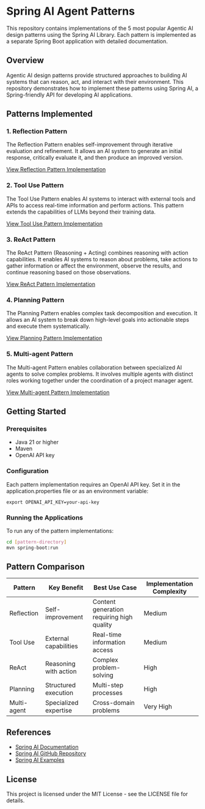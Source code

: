 # Spring AI Agent Patterns

This repository contains implementations of the 5 most popular Agentic AI design patterns using the Spring AI Library. Each pattern is implemented as a separate Spring Boot application with detailed documentation.

## Overview

Agentic AI design patterns provide structured approaches to building AI systems that can reason, act, and interact with their environment. This repository demonstrates how to implement these patterns using Spring AI, a Spring-friendly API for developing AI applications.

## Patterns Implemented

### 1. Reflection Pattern

The Reflection Pattern enables self-improvement through iterative evaluation and refinement. It allows an AI system to generate an initial response, critically evaluate it, and then produce an improved version.

[View Reflection Pattern Implementation](./reflection-pattern/)

### 2. Tool Use Pattern

The Tool Use Pattern enables AI systems to interact with external tools and APIs to access real-time information and perform actions. This pattern extends the capabilities of LLMs beyond their training data.

[View Tool Use Pattern Implementation](./tool-use-pattern/)

### 3. ReAct Pattern

The ReAct Pattern (Reasoning + Acting) combines reasoning with action capabilities. It enables AI systems to reason about problems, take actions to gather information or affect the environment, observe the results, and continue reasoning based on those observations.

[View ReAct Pattern Implementation](./react-pattern/)

### 4. Planning Pattern

The Planning Pattern enables complex task decomposition and execution. It allows an AI system to break down high-level goals into actionable steps and execute them systematically.

[View Planning Pattern Implementation](./planning-pattern/)

### 5. Multi-agent Pattern

The Multi-agent Pattern enables collaboration between specialized AI agents to solve complex problems. It involves multiple agents with distinct roles working together under the coordination of a project manager agent.

[View Multi-agent Pattern Implementation](./multi-agent-pattern/)

## Getting Started

### Prerequisites

- Java 21 or higher
- Maven
- OpenAI API key

### Configuration

Each pattern implementation requires an OpenAI API key. Set it in the application.properties file or as an environment variable:

```
export OPENAI_API_KEY=your-api-key
```

### Running the Applications

To run any of the pattern implementations:

```bash
cd [pattern-directory]
mvn spring-boot:run
```

## Pattern Comparison

| Pattern | Key Benefit | Best Use Case | Implementation Complexity |
|---------|-------------|---------------|---------------------------|
| Reflection | Self-improvement | Content generation requiring high quality | Medium |
| Tool Use | External capabilities | Real-time information access | Medium |
| ReAct | Reasoning with action | Complex problem-solving | High |
| Planning | Structured execution | Multi-step processes | High |
| Multi-agent | Specialized expertise | Cross-domain problems | Very High |

## References

- [Spring AI Documentation](https://docs.spring.io/spring-ai/reference/)
- [Spring AI GitHub Repository](https://github.com/spring-projects/spring-ai)
- [Spring AI Examples](https://github.com/spring-projects/spring-ai-examples)

## License

This project is licensed under the MIT License - see the LICENSE file for details.
